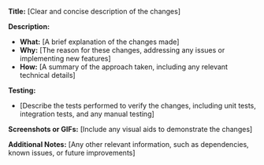 **Title:** [Clear and concise description of the changes]

**Description:**

- **What:** [A brief explanation of the changes made]
- **Why:** [The reason for these changes, addressing any issues or implementing
  new features]
- **How:** [A summary of the approach taken, including any relevant technical
  details]

**Testing:**

- [Describe the tests performed to verify the changes, including unit tests,
  integration tests, and any manual testing]

**Screenshots or GIFs:** [Include any visual aids to demonstrate the changes]

**Additional Notes:** [Any other relevant information, such as dependencies,
known issues, or future improvements]
